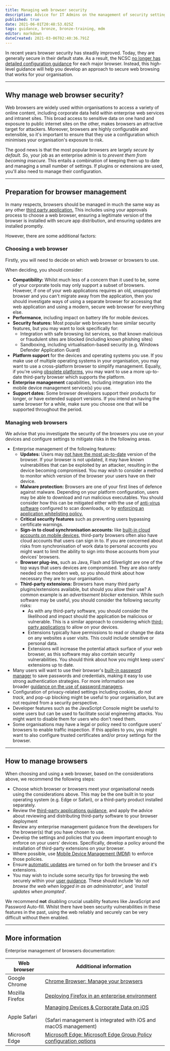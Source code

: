 ```yaml
---
title: Managing web browser security
description: Advice for IT Admins on the management of security settings for web browsers
published: true
date: 2021-06-01T20:48:53.025Z
tags: guidance, bronze, bronze-training, mdm
editor: markdown
dateCreated: 2021-03-06T02:40:36.791Z
---
```


In recent years browser security has steadily improved. Today, they are generally secure in their default state. As a result, the NCSC [no longer has detailed configuration guidance](https://www.ncsc.gov.uk/blog-post/parting-our-browser-guidance-such-sweet-sorrow) for each major browser. Instead, this high-level guidance will help you develop an approach to secure web browsing that works for your organisation.

---

## Why manage web browser security?

Web browsers are widely used within organisations to access a variety of online content, including corporate data held within enterprise web services and intranet sites. This broad access to sensitive data on one hand and exposure to public internet sites on the other, makes browsers an attractive target for attackers. Moreover, browsers are highly configurable and extensible, so it's important to ensure that they use a configuration which minimises your organisation's exposure to risk.

The good news is that the most popular browsers are largely *secure by default. S*o, your job as an enterprise admin is to *prevent them from becoming insecure*. This entails a combination of keeping them up to date and managing a small number of settings. If plugins or extensions are used, you'll also need to manage their configuration.

---

## Preparation for browser management

In many respects, browsers should be managed in much the same way as any other [third party application.](https://www.ncsc.gov.uk/collection/mobile-device-guidance/using-third-party-applications) This includes using your approvals process to choose a web browser, ensuring a legitimate version of the browser is installed with secure app distribution, and ensuring updates are installed promptly.

However, there are some additional factors:

### **Choosing a web browser**

Firstly, you will need to decide on which web browser or browsers to use.

When deciding, you should consider:

-   **Compatibility:** Whilst much less of a concern than it used to be, some of your corporate tools may only support a subset of browsers. However, if one of your web applications requires an old, unsupported browser and you can't migrate away from the application, then you should investigate ways of using a separate browser for accessing that web application and using a modern, secure web browser for everything else.
-   **Performance**, including impact on battery life for mobile devices.
-   **Security features:** Most popular web browsers have similar security features, but you may want to look specifically for:  
    -   Integration with safe browsing list services, so that known malicious or fraudulent sites are blocked (including known phishing sites)
    -   Sandboxing, including virtualisation-based security (e.g. Windows Defender Application Guard)
-   **Platform support** for the devices and operating systems you use. If you make use of multiple operating systems in your organisation, you may want to use a cross-platform browser to simplify management. Equally, if you're using [obsolete platforms](https://www.ncsc.gov.uk/collection/mobile-device-guidance/managing-the-risks-from-obsolete-products%20), you may want to use a more up-to-date third-party browser which supports the platform.
-   **Enterprise management** capabilities, Including integration into the mobile device management service(s) you use.
-   **Support dates:** Some browser developers support their products for longer, or have extended support versions. If you intend on having the same browser for a while, make sure you choose one that will be supported throughout the period.

### **Managing web browsers**

We advise that you investigate the security of the browsers you use on your devices and configure settings to mitigate risks in the following areas.

-   Enterprise management of the following features:
    -   **Updates:** Users may [not have the most up-to-date](https://www.ncsc.gov.uk/collection/mobile-device-guidance/keeping-devices-and-software-up-to-date) version of the browser. If your browser is not updated, it may have known vulnerabilities that can be exploited by an attacker, resulting in the device becoming compromised. You may wish to consider a method to monitor which version of the browser your users have on their device.
    -   **Malware protection:** Browsers are one of your first lines of defence against malware. Depending on your platform configuration, users may be able to download and run malicious executables. You should consider how this can be mitigated either with the use of [anti-virus software](https://www.ncsc.gov.uk/collection/mobile-device-guidance/antivirus-and-other-security-software) configured to scan downloads, or by [enforcing an application whitelisting policy.](https://www.ncsc.gov.uk/collection/mobile-device-guidance/using-third-party-applications)
    -   **Critical security features** such as preventing users bypassing certificate warnings.
    -   **Sign-in to cloud synchronisation accounts:** like [built-in cloud accounts on mobile devices](https://www.ncsc.gov.uk/collection/mobile-device-guidance/using-built-in-cloud-services), third-party browsers often also have cloud accounts that users can sign in to. If you are concerned about risks from synchronisation of work data to personal accounts you might want to limit the ability to sign into those accounts from your devices' browsers.
    -   **Browser plug-ins,** such as Java, Flash and Silverlight are one of the top ways that users devices are compromised. They are also rarely needed on the modern web, so you should think about how necessary they are to your organisation.
    -   **Third-party extensions:** Browsers have many third party plugins/extensions available, but should you allow their use? A common example is an *advertisement blocker* extension. While such software may be useful, you should consider the following security risks:
        -   As with any third-party software, you should consider the likelihood and impact should the application be malicious or vulnerable. This is a similar approach to considering which [third-party applications](https://www.ncsc.gov.uk/collection/mobile-device-guidance/using-third-party-applications) to allow on your devices.
        -   Extensions typically have permissions to read or change the data on any websites a user visits. This could include sensitive or personal data.
        -   Extensions will increase the potential attack surface of your web browser, as this software may also contain security vulnerabilities. You should think about how you might keep users' extensions up to date.
-   Many users will want to use their browser's [built-in password manager](https://www.ncsc.gov.uk/blog-post/what-does-ncsc-think-password-managers) to save passwords and credentials, making it easy to use strong authentication strategies. For more information see broader [guidance on the use of password managers](https://www.ncsc.gov.uk/blog-post/what-does-ncsc-think-password-managers).
-   Configuration of privacy-related settings including cookies, *do not track,* and pop-up blocking might be useful to your organisation, but are not required from a security perspective.
-   Developer features such as the JavaScript Console might be useful to some users but can be used to facilitate social engineering attacks. You might want to disable them for users who don't need them.
-   Some organisations may have a legal or policy need to configure users' browsers to enable traffic inspection. If this applies to you, you might want to also configure trusted certificates and/or proxy settings for the browser.

---

## How to manage browsers

When choosing and using a web browser, based on the considerations above, we recommend the following steps:

-   Choose which browser or browsers meet your organisational needs using the considerations above. This may be the one built in to your operating system (e.g. Edge or Safari), or a third-party product installed separately.
-   Review the [third-party applications guidance](https://www.ncsc.gov.uk/collection/mobile-device-guidance/using-third-party-applications), and apply the advice about reviewing and distributing third-party software to your browser deployment
-   Review any enterprise management guidance from the developers for the browser(s) that you have chosen to use.
-   Develop the settings and policies that you deem important enough to enforce on your users' devices. Specifically, develop a policy around the installation of third-party extensions on your browser.
-   Where possible, use [Mobile Device Management (MDM)](https://www.ncsc.gov.uk/collection/mobile-device-guidance/choosing-and-using-mobile-device-management-services) to enforce those policies.
-   Ensure [automatic updates](https://www.ncsc.gov.uk/collection/mobile-device-guidance/keeping-devices-and-software-up-to-date) are turned on for both the browser and it's extensions.
-   You may wish to include some security tips for browsing the web securely within your [user guidance](https://www.ncsc.gov.uk/collection/mobile-device-guidance/advising-end-users). These should include 'do *not browse the web when logged in as an administrator*', and *'install updates when prompted*'.

We recommend **not** disabling crucial usability features like JavaScript and Password Auto-fill. Whilst there have been security vulnerabilities in these features in the past, using the web reliably and securely can be very difficult without them enabled. 

---

## More information

Enterprise management of browsers documentation:

| **Web browser** | **Additional information** |
| --- | --- |
| Google Chrome | [Chrome Browser: Manage your browsers](https://cloud.google.com/chrome-enterprise/browser-management/) |
| Mozilla Firefox | [Deploying Firefox in an enterprise environment](https://developer.mozilla.org/en-US/docs/Mozilla/Firefox/Enterprise_deployment) |
| Apple Safari | [Managing Devices & Corporate Data on iOS](https://www.apple.com/business/docs/resources/Managing_Devices_and_Corporate_Data_on_iOS.pdf)<br><br>(Safari management is integrated with iOS and macOS management) |
| Microsoft Edge | [Microsoft Edge: Microsoft Edge Group Policy configuration options](https://docs.microsoft.com/en-us/microsoft-edge/deploy/) |